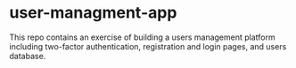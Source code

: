 # user-managment-app
This repo contains an exercise of building a users management platform including two-factor authentication, registration and login pages, and users database.
